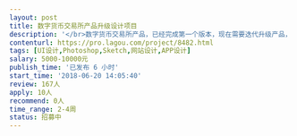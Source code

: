 ```yaml
---                
layout: post       
title: 数字货币交易所产品升级设计项目           
description: '</br>数字货币交易所产品，已经完成第一个版本，现在需要迭代升级产品，有十个左右的页面设计工作。倾向于北京的个人或团队，在项目进度紧张时可能需要驻场支持。</br></br>主要工作：</br>1. 交易所新版本的网站页面的设计工作；</br>2. 交易所宣传推广文案或广告页的设计工作；</br></br>要求：</br>1. 独立的产品设计能力，有线上网站或 App 设计经验者优先考虑；</br>2. 有金融相关的产品设计经验者优先考虑。</br>'     
contenturl: https://pro.lagou.com/project/8482.html      
tags: [UI设计,Photoshop,Sketch,网站设计,APP设计]            
salary: 5000-10000元          
publish_time: '已发布 6 小时'         
start_time: '2018-06-20 14:05:40'           
review: 167人                   
apply: 10人                   
recommend: 0人                   
time_range: 2-4周              
status: 招募中                  
---                 
```

